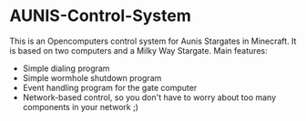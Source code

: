 # AUNIS-Control-System
This is an Opencomputers control system for Aunis Stargates in Minecraft. It is based on two computers and a Milky Way Stargate.
Main features:
- Simple dialing program
- Simple wormhole shutdown program
- Event handling program for the gate computer
- Network-based control, so you don't have to worry about too many components in your network ;)
